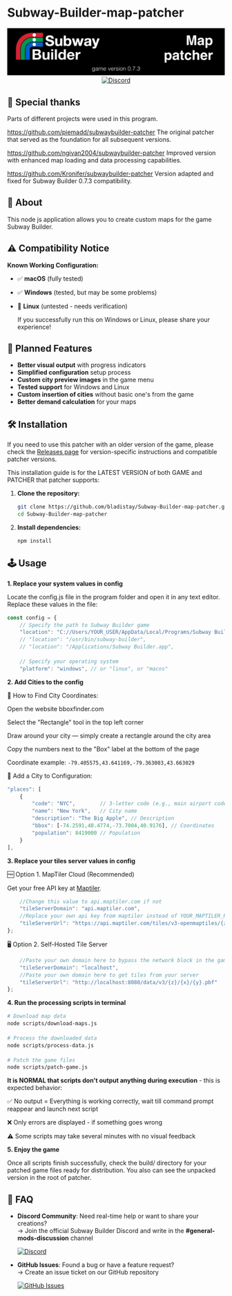 # Subway-Builder-map-patcher
<div align="center">
  <img src="img/logo.png" alt="" width="800"/>
</div>
<div align="center">
  <a href="[https://discord.gg/HNSdgEgzvg](https://discord.gg/HNSdgEgzvg)" target="_blank">
    <img alt="Discord" src="https://img.shields.io/badge/Discord-Subway Builder-7289da?logo=discord&logoColor=white&color=7289da" />
  </a>
</div>

## 🙏 Special thanks
Parts of different projects were used in this program.

https://github.com/piemadd/subwaybuilder-patcher
The original patcher that served as the foundation for all subsequent versions.

https://github.com/ngivan2004/subwaybuilder-patcher
Improved version with enhanced map loading and data processing capabilities.

https://github.com/Kronifer/subwaybuilder-patcher
Version adapted and fixed for Subway Builder 0.7.3 compatibility.

## 🔎 About
This node js application allows you to create custom maps for the game Subway Builder.

## ⚠️ Compatibility Notice

**Known Working Configuration:**
- ✅ **macOS** (fully tested)
- ✅ **Windows** (tested, but may be some problems)
- 🔄 **Linux** (untested - needs verification)

  If you successfully run this on Windows or Linux, please share your experience!

## 🚀 Planned Features

- **Better visual output** with progress indicators
- **Simplified configuration** setup process  
- **Custom city preview images** in the game menu
- **Tested support** for Windows and Linux
- **Custom insertion of cities** without basic one's from the game
- **Better demand calculation** for your maps

## 🛠️ Installation
If you need to use this patcher with an older version of the game, please check the [Releases page](https://github.com/bladistay/Subway-Builder-map-patcher/releases) for version-specific instructions and compatible patcher versions.

This installation guide is for the LATEST VERSION of both GAME and PATCHER that patcher supports:
1.  **Clone the repository:**
    ```bash
    git clone https://github.com/bladistay/Subway-Builder-map-patcher.git
    cd Subway-Builder-map-patcher
    ```
2.  **Install dependencies:**
    ```bash
    npm install
    ```

## 🕹️ Usage
**1. Replace your system values in config**

Locate the config.js file in the program folder and open it in any text editor.
Replace these values in the file:
```js
const config = {
    // Specify the path to Subway Builder game
    "location": "C://Users/YOUR_USER/AppData/Local/Programs/Subway Builder/Subway Builder.exe", // for Windows
    // "location": "/usr/bin/subway-builder",                          // for Linux
    // "location": "/Applications/Subway Builder.app",                 // for macOS
    
    // Specify your operating system
    "platform": "windows", // or "linux", or "macos"
```

**2. Add Cities to the config**

🎯 How to Find City Coordinates:

Open the website bboxfinder.com

Select the "Rectangle" tool in the top left corner

Draw around your city — simply create a rectangle around the city area

Copy the numbers next to the "Box" label at the bottom of the page

Coordinate example: ```-79.405575,43.641169,-79.363003,43.663029```

📝 Add a City to Configuration:
```js
"places": [
    {
        "code": "NYC",        // 3-letter code (e.g., main airport code)
        "name": "New York",   // City name
        "description": "The Big Apple", // Description
        "bbox": [-74.2591,40.4774,-73.7004,40.9176], // Coordinates
        "population": 8419000 // Population
    }
],
```
**3. Replace your tiles server values in config**

🆓 Option 1. MapTiler Cloud (Recommended)

Get your free API key at [Maptiler](https://cloud.maptiler.com/account/keys/).
```js
    //Change this value to api.maptiler.com if not
    "tileServerDomain": "api.maptiler.com",
    //Replace your own api key from maptiler instead of YOUR_MAPTILER_KEY
    "tileServerUrl": "https://api.maptiler.com/tiles/v3-openmaptiles/{z}/{x}/{y}.pbf?key=YOUR_MAPTILER_KEY"
};
```

🖥️ Option 2. Self-Hosted Tile Server
```js
    //Paste your own domain here to bypass the network block in the game (like this: stepan-skuratov.ru)
    "tileServerDomain": "localhost",
    //Paste your own domain here to get tiles from your server
    "tileServerUrl": "http://localhost:8080/data/v3/{z}/{x}/{y}.pbf"
};
```

**4. Run the processing scripts in terminal**
```bash
# Download map data
node scripts/download-maps.js

# Process the downloaded data
node scripts/process-data.js

# Patch the game files
node scripts/patch-game.js
```

**It is NORMAL that scripts don't output anything during execution** - this is expected behavior:

✅ No output = Everything is working correctly, wait till command prompt reappear and launch next script

❌ Only errors are displayed - if something goes wrong

⚠️ Some scripts may take several minutes with no visual feedback

**5. Enjoy the game**

Once all scripts finish successfully, check the build/ directory for your patched game files ready for distribution.
You also can see the unpacked version in the root of patcher.

## 🤔 FAQ

- **Discord Community**: Need real-time help or want to share your creations?  
  → Join the official Subway Builder Discord and write in the **#general-mods-discussion** channel
  
  <a href="https://discord.gg/HNSdgEgzvg" target="_blank">
    <img alt="Discord" src="https://img.shields.io/badge/Discord-Subway_Builder-7289da?logo=discord&logoColor=white&color=7289da" />
  </a>


- **GitHub Issues**: Found a bug or have a feature request?  
  → Create an issue ticket on our GitHub repository

  <a href="https://github.com/bladistay/Subway-Builder-map-patcher/issues/new/choose" target="_blank">
    <img alt="GitHub Issues" src="https://img.shields.io/badge/GitHub-Create_Issue-2088ff?logo=github&logoColor=white&color=2088ff" />
  </a>
